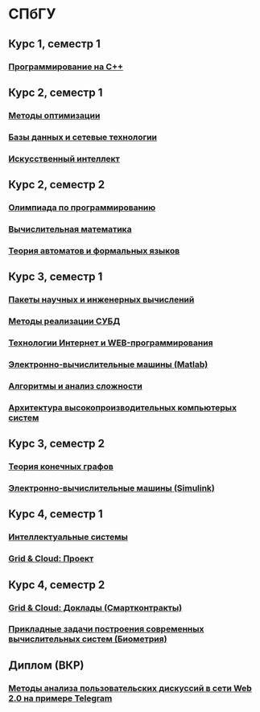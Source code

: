 # СПбГУ
## Курс 1, семестр 1
### [Программирование на C++](c++/)

## Курс 2, семестр 1
### [Методы оптимизации](optimization_methods/)
### [Базы данных и сетевые технологии](network_technologies/)
### [Искусственный интеллект](artificial_intelligence/)

## Курс 2, семестр 2
### [Олимпиада по программированию](olymp/)
### [Вычислительная математика](computational_mathematics/)
### [Теория автоматов и формальных языков](automata_and_formal_language_theory/)

## Курс 3, семестр 1
### [Пакеты научных и инженерных вычислений](scientific_and_engineering_computing_packages/)
### [Методы реализации СУБД](database/)
### [Технологии Интернет и WEB-программирования](web_programming/)
### [Электронно-вычислительные машины (Matlab)](matlab/)
### [Алгоритмы и анализ сложности](algorithm_complexity/)
### [Архитектура высокопроизводительных компьютерых систем](high_performance_system_architecture/)

## Курс 3, семестр 2
### [Теория конечных графов](graphs/)
### [Электронно-вычислительные машины (Simulink)](simulink/)

## Курс 4, семестр 1
### [Интеллектуальные системы](intelligent_systems/)
### [Grid & Cloud: Проект](https://github.com/kosyachniy/gridandcloud)

## Курс 4, семестр 2
### [Grid & Cloud: Доклады (Смартконтракты)](smartcontracts/)
### [Прикладные задачи построения современных вычислительных систем (Биометрия)](applied_problems_of_building_modern_computing_systems/)

## Диплом (ВКР)
### [Методы анализа пользовательских дискуссий в сети Web 2.0 на примере Telegram](https://github.com/kosyachniy/tg)